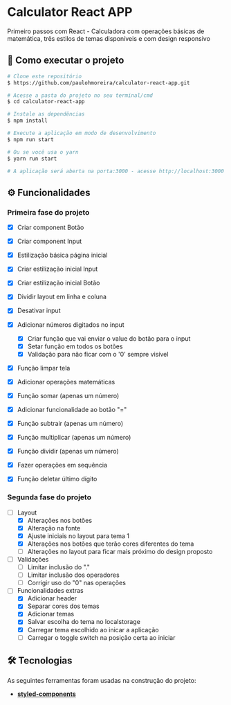 # Calculator React APP

Primeiro passos com React - Calculadora com operações básicas de matemática, três estilos de temas disponíveis e com design responsivo

## 🚀 Como executar o projeto

```bash
# Clone este repositório
$ https://github.com/paulohmoreira/calculator-react-app.git

# Acesse a pasta do projeto no seu terminal/cmd
$ cd calculator-react-app

# Instale as dependências
$ npm install

# Execute a aplicação em modo de desenvolvimento
$ npm run start

# Ou se você usa o yarn
$ yarn run start

# A aplicação será aberta na porta:3000 - acesse http://localhost:3000
```


## ⚙️ Funcionalidades

### Primeira fase do projeto

- [x] Criar component Botão
- [x] Criar component Input
- [x] Estilização básica página inicial
- [x] Criar estilização inicial Input
- [x] Criar estilização inicial Botão
- [x] Dividir layout em linha e coluna
- [x] Desativar input

- [x] Adicionar números digitados no input
  - [x] Criar função que vai enviar o value do botão para o input
  - [x] Setar função em todos os botões
  - [x] Validação para não ficar com o '0' sempre visível

- [x] Função limpar tela

- [x] Adicionar operações matemáticas
 - [x] Função somar (apenas um número)
 - [x] Adicionar funcionalidade ao botão "="
 - [x] Função subtrair (apenas um número)
 - [x] Função multiplicar (apenas um número)
 - [x] Função dividir (apenas um número)
 - [x] Fazer operações em sequência
 
 - [x] Função deletar último dígito

### Segunda fase do projeto

- [ ] Layout
  - [x] Alterações nos botões
  - [x] Alteração na fonte
  - [x] Ajuste iniciais no layout para tema 1
  - [x] Alterações nos botões que terão cores diferentes do tema
  - [ ] Alterações no layout para ficar mais próximo do design proposto

- [ ] Validações
  - [ ] Limitar inclusão do "."
  - [ ] Limitar inclusão dos operadores
  - [ ] Corrigir uso do "0" nas operações

- [ ] Funcionalidades extras
  - [x] Adicionar header
  - [x] Separar cores dos temas
  - [x] Adicionar temas
  - [x] Salvar escolha do tema no localstorage
  - [x] Carregar tema escolhido ao inicar a aplicação
  - [ ] Carregar o toggle switch na posição certa ao iniciar

## 🛠 Tecnologias

As seguintes ferramentas foram usadas na construção do projeto:

-   **[styled-components](https://styled-components.com/)**